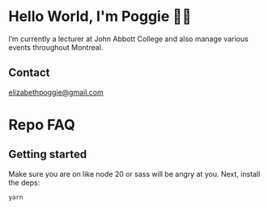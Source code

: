 # Hello World, I'm Poggie 👩‍💻

I’m currently a lecturer at John Abbott College and also manage various events throughout Montreal.

## Contact

[elizabethpoggie@gmail.com](mailto:elizabethpoggie@gmail.com)

# Repo FAQ

## Getting started

Make sure you are on like node 20 or sass will be angry at you. Next, install the deps:

```bash
yarn
```
